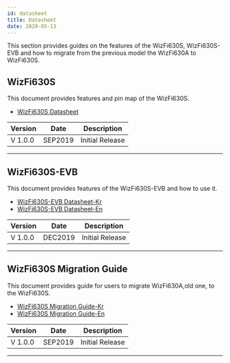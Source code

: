 ```yaml
---
id: datasheet
title: Datasheet
date: 2020-05-13
---
```


This section provides guides on the features of the WizFi630S,
WizFi630S-EVB and how to migrate from the previous model the WizFi630A
to WizFi630S.

## WizFi630S

This document provides features and pin map of the WizFi630S.

   * [WizFi630S Datasheet](https://docs.wiznet.io/img/products/wizfi630s/wizfi630s_ds/wizfi630s_datasheet_en_v1_0_.pdf)

| Version | Date    | Description     |
| ------- | ------- | --------------- |
| V 1.0.0 | SEP2019 | Initial Release |

-----


## WizFi630S-EVB

This document provides features of the WizFi630S-EVB and how to use it.


   * [WizFi630S-EVB Datasheet-Kr](/img/products/wizfi630s/wizfi630s_ds/wizfi630s_evb_datasheet_kr_v1_0_.pdf)
   * [WizFi630S-EVB Datasheet-En](/img/products/wizfi630s/wizfi630s_ds/wizfi630s_evb_datasheet_en_v1_0_.pdf)



| Version | Date    | Description     |
| ------- | ------- | --------------- |
| V 1.0.0 | DEC2019 | Initial Release |

-----


## WizFi630S Migration Guide

This document provides guide for users to migrate WizFi630A,old one, to
the WizFi630S.

  * [WizFi630S Migration Guide-Kr](/img/products/wizfi630s/wizfi630s_ds/wizfi630s_guide_migration_wizfi630a_to_wizfi630s_kr_v1_0_.pdf)
  * [WizFi630S Migration Guide-En](/img/products/wizfi630s/wizfi630s_ds/wizfi630s_guide_migration_wizfi630a_to_wizfi630s_en_v1_0_.pdf)


| Version | Date    | Description     |
| ------- | ------- | --------------- |
| V 1.0.0 | SEP2019 | Initial Release |

-----
